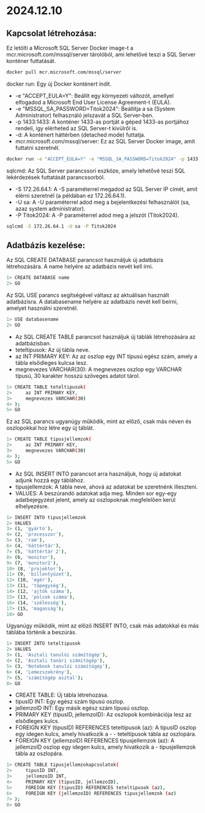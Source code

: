 # 2024.12.10

## Kapcsolat létrehozása:

Ez letölti a Microsoft SQL Server Docker image-t a mcr.microsoft.com/mssql/server tárolóból, ami lehetővé teszi a SQL Server konténer futtatását.
```bash
docker pull mcr.microsoft.com/mssql/server
```

docker run: Egy új Docker konténert indít.
- -e "ACCEPT_EULA=Y": Beállít egy környezeti változót, amellyel elfogadod a Microsoft End User License Agreement-t (EULA).
- -e "MSSQL_SA_PASSWORD=Titok2024": Beállítja a sa (System Administrator) felhasználó jelszavát a SQL Server-ben.
- -p 1433:1433: A konténer 1433-as portját a géped 1433-as portjához rendeli, így elérheted az SQL Server-t kívülről is.
- -d: A konténert háttérben (detached mode) futtatja.
- mcr.microsoft.com/mssql/server: Ez az SQL Server Docker image, amit futtatni szeretnél.
```bash
docker run -e "ACCEPT_EULA=Y" -e "MSSQL_SA_PASSWORD=Titok2024" -p 1433:1433 -d mcr.microsoft.com/mssql/server
```

sqlcmd: Az SQL Server parancssori eszköze, amely lehetővé teszi SQL lekérdezések futtatását parancssorból.
- -S 172.26.64.1: A -S paraméterrel megadod az SQL Server IP címét, amit elérni szeretnél (a példában ez 172.26.64.1).
- -U sa: A -U paraméterrel adod meg a bejelentkezési felhasználót (sa, azaz system administrator).
- -P Titok2024: A -P paraméterrel adod meg a jelszót (Titok2024).
```bash
sqlcmd -S 172.26.64.1 -U sa -P Titok2024
```


## Adatbázis kezelése:

Az SQL CREATE DATABASE parancsot használjuk új adatbázis létrehozására. A name helyére az adatbázis nevét kell írni.
```bash
1> CREATE DATABASE name
2> GO
```

Az SQL USE parancs segítségével váltasz az aktuálisan használt adatbázisra. A databasename helyére az adatbázis nevét kell beírni, amelyet használni szeretnél.
```bash
1> USE databasename
2> GO
```

- Az SQL CREATE TABLE parancsot használjuk új táblák létrehozására az adatbázisban.
- teteltipusok: Az új tábla neve.
- az INT PRIMARY KEY: Az az oszlop egy INT típusú egész szám, amely a tábla elsődleges kulcsa lesz.
- megnevezes VARCHAR(30): A megnevezes oszlop egy VARCHAR típusú, 30 karakter hosszú szöveges adatot tárol.
```bash
1> CREATE TABLE teteltipusok(
2>     az INT PRIMARY KEY,
3>     megnevezes VARCHAR(30)
4> );
5> GO

```

Ez az SQL parancs ugyanúgy működik, mint az előző, csak más néven és oszlopokkal hoz létre egy új táblát.
```bash
1> CREATE TABLE tipusjellemzok(
2>     az INT PRIMARY KEY,
3>     megnevezes VARCHAR(30)
4> );
5> GO

```

- Az SQL INSERT INTO parancsot arra használjuk, hogy új adatokat adjunk hozzá egy táblához.
- tipusjellemzok: A tábla neve, ahová az adatokat be szeretnénk illeszteni.
- VALUES: A beszúrandó adatokat adja meg. Minden sor egy-egy adatbejegyzést jelent, amely az oszlopoknak megfelelően kerül elhelyezésre.
```bash
1> INSERT INTO tipusjellemzok 
2> VALUES 
3> (1, 'gyártó'),
4> (2, 'processzor'),
5> (3, 'ram'),
6> (4, 'háttértár'),
7> (5, 'háttértár 2'),
8> (6, 'monitor'),
9> (7, 'monitor2'),
10> (8, 'projektor'),
11> (9, 'billentyűzet'),
12> (10, 'egér'),
13> (11, 'tápegység'),
14> (12, 'ajtók száma'),
15> (13, 'polcok száma'),
16> (14, 'szélesség'),
17> (15, 'magasság');
18> GO

```

Ugyanúgy működik, mint az előző INSERT INTO, csak más adatokkal és más táblába történik a beszúrás.
```bash
1> INSERT INTO teteltipusok  
2> VALUES
3> (1, 'Asztali tanulói számítógép'),
4> (2, 'Asztali tanári számítógép'),
5> (3, 'Notebook tanulói számítógép'),
6> (4, 'Lemezszekrény'),
7> (5, 'számítógép asztal');
8> GO

```
- CREATE TABLE: Új tábla létrehozása.
- tipusID INT: Egy egész szám típusú oszlop.
- jellemzoID INT: Egy másik egész szám típusú oszlop.
- PRIMARY KEY (tipusID, jellemzoID): Az oszlopok kombinációja lesz az elsődleges kulcs.
- FOREIGN KEY (tipusID) REFERENCES teteltipusok (az): A tipusID oszlop egy idegen kulcs, amely hivatkozik a - - teteltipusok tábla az oszlopára.
- FOREIGN KEY (jellemzoID) REFERENCES tipusjellemzok (az): A jellemzoID oszlop egy idegen kulcs, amely hivatkozik a - tipusjellemzok tábla az oszlopára.
```bash
1> CREATE TABLE tipusjellemzokapcsolatok(
2>     tipusID INT,
3>     jellemzoID INT,
4>     PRIMARY KEY (tipusID, jellemzoID),
5>     FOREIGN KEY (tipusID) REFERENCES teteltipusok (az),
6>     FOREIGN KEY (jellemzoID) REFERENCES tipusjellemzok (az)
7> );
8> GO
```

